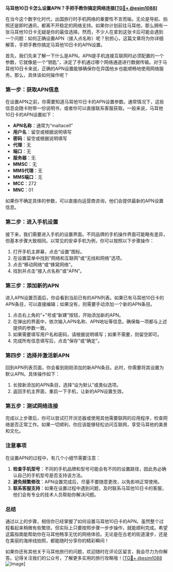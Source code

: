**马耳他10日卡怎么设置APN？手把手教你搞定网络连接[[TG💪+ @esim1088](https://t.me/s/esim1088)]**

在当今这个数字化时代，出国旅行时手机网络的重要性不言而喻。无论是导航、拍照还是即时通讯，都离不开稳定的网络支持。如果你计划前往马耳他，那么拥有一张马耳他10日卡无疑是你的最佳选择。然而，不少人在拿到这张卡后可能会遇到一个问题：如何正确设置APN（接入点名称）呢？别担心，这篇文章将为你详细解答，手把手教你搞定马耳他10日卡的APN设置。

首先，我们先来了解一下什么是APN。APN是手机连接互联网时必须配置的一个参数，它就像是一个“钥匙”，决定了手机通过哪个网络通道进行数据传输。对于马耳他10日卡来说，正确的APN设置能够确保你在异国他乡也能顺畅地使用网络服务。那么，具体该如何操作呢？

### 第一步：获取APN信息

在设置APN之前，你需要知道马耳他10日卡的APN设置参数。通常情况下，这些信息会随卡附带一份说明书，或者你可以直接联系客服获取。一般来说，马耳他10日卡的APN设置如下：

- **APN名称**：通常为“maltacell”
- **用户名**：留空或根据说明填写
- **密码**：留空或根据说明填写
- **代理**：无
- **端口**：无
- **服务器**：无
- **MMSC**：无
- **MMS代理**：无
- **MMS端口**：无
- **MCC**：272
- **MNC**：01

如果你不确定具体的参数，可以直接向运营商咨询，他们会提供最新的APN设置信息。

### 第二步：进入手机设置

接下来，我们需要进入手机的设置界面。不同品牌的手机操作界面可能略有差异，但基本步骤大致相同。以常见的安卓手机为例，你可以按照以下步骤操作：

1. 打开手机主屏幕，点击“设置”图标。
2. 在设置菜单中找到“网络和互联网”或“无线和网络”选项。
3. 点击“移动网络”或“蜂窝网络”。
4. 找到并点击“接入点名称”或“APN”。

### 第三步：添加新的APN

进入APN设置页面后，你会看到当前已有的APN列表。如果已有马耳他10日卡的APN条目，可以直接编辑；如果没有，则需要手动添加一个新的APN条目。

1. 点击右上角的“+”号或“新建”按钮，开始添加新的APN。
2. 在弹出的界面中，依次输入APN名称、APN地址等信息。确保每一项都与上述提供的参数一致。
3. 如果需要填写用户名和密码，请根据说明填写；如果不需要，则留空即可。
4. 完成所有信息填写后，点击“保存”或“确定”。

### 第四步：选择并激活新APN

回到APN列表页面，你会看到刚刚添加的新APN条目。此时，你需要将其设置为默认APN。具体操作如下：

1. 长按新添加的APN条目，选择“设为默认”或类似选项。
2. 返回手机主界面，重启一下手机，让新的APN设置生效。

### 第五步：测试网络连接

完成以上步骤后，你可以尝试打开浏览器或使用其他需要联网的应用程序，检查网络是否正常工作。如果一切顺利，你应该能够轻松访问互联网，享受马耳他的美景和文化。

### 注意事项

在设置APN的过程中，有几个小细节需要注意：

1. **检查手机型号**：不同的手机品牌和型号可能会有不同的设置路径，因此务必确认自己的手机型号是否支持该方法。
2. **避免频繁修改**：APN设置完成后，尽量不要随意更改，以免影响正常使用。
3. **联系客服支持**：如果在设置过程中遇到问题，及时联系马耳他10日卡的客服，他们会有专业的技术人员帮助你解决问题。

### 总结

通过以上的步骤，相信你已经掌握了如何设置马耳他10日卡的APN。虽然整个过程看起来稍微有些繁琐，但实际上只要按照步骤一步步操作，就能顺利完成。希望这篇指南能帮助你在马耳他畅享无忧的网络体验。无论是在古老的街道漫步，还是在美丽的海岸线拍照，都能随时分享你的精彩瞬间！

如果你还有其他关于马耳他旅行的问题，欢迎随时在评论区留言，我会尽力为你解答。记得关注我们的公众号，了解更多实用的旅行攻略哦！[[TG💪+ @esim1088](https://t.me/s/esim1088) ![Image](https://i.postimg.cc/4NQfJmqS/Snipaste-2025-05-13-00-14-12.png)]